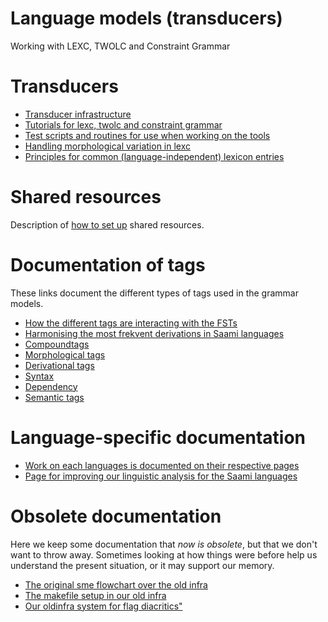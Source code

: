 Language models (transducers)
=============================

Working with LEXC, TWOLC and Constraint Grammar


Transducers
===========

- [Transducer infrastructure](../../infra/Infrastructure.md)
- [Tutorials for lexc, twolc and constraint grammar](Tutorials.html)
-   [Test scripts and routines for use when working on the tools](developingwork.html)
-   [Handling morphological variation in lexc](Variation_in_lexc.html)
-   [Principles for common (language-independent) lexicon entries](PrinciplesForCommonTagsAndLexiconEntries.html)

Shared resources
================
Description of [how to set up](SharedResources.md) shared resources.

Documentation of tags
=====================
These links document the different types of tags used in the grammar models.

-   [How the different tags are interacting with the FSTs](DifferentFSTs.html)
-   [Harmonising the most frekvent derivations in Saami languages](DerivationOverview.html)
-   [Compoundtags](CompoundTags.html)
-   [Morphological tags](MorphologicalTags.html)
-   [Derivational tags](DerivationOverview.html)
-   [Syntax](docu-sme-syntaxtags.html)
-   [Dependency](docu-deptags.html)
-   [Semantic tags](SemanticTags.html)

Language-specific documentation
===============================

-   [Work on each languages is  documented on their respective pages](https://giellalt.github.io/LanguageModels.html)
-   [Page for improving our linguistic analysis for the Saami languages](../smi/index.html)

Obsolete documentation
======================

Here we keep some documentation that *now is obsolete*, but that we
don't want to throw away. Sometimes looking at how things were before
help us understand the present situation, or it may support our memory.

-   [The original sme flowchart over the old
    infra](../sme/docu-sme-flowchart.html)
-   [The makefile setup in our old infra](../sme/docu-sme-makefile.html)
-   [Our oldinfra system for flag
    diacritics"](../sme/docu-sme-flag-diacritics.html)
